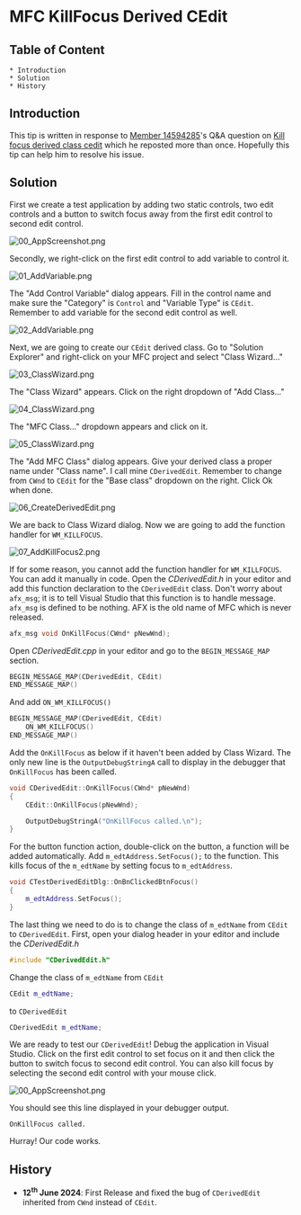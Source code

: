 # MFC KillFocus Derived CEdit

## Table of Content

	* Introduction
	* Solution
	* History

## Introduction

This tip is written in response to [Member 14594285](https://www.codeproject.com/script/Membership/View.aspx?mid=14594285)&#39;s Q&A question on [Kill focus derived class cedit](https://www.codeproject.com/Questions/5383653/Kill-focus-derived-class-cedit) which he reposted more than once. Hopefully this tip can help him to resolve his issue.

## Solution

First we create a test application by adding two static controls, two edit controls and a button to switch focus away from the first edit control to second edit control.

![00_AppScreenshot.png](/images/00_AppScreenshot.png)

Secondly, we right-click on the first edit control to add variable to control it.

![01_AddVariable.png](/images/01_AddVariable.png)

The "Add Control Variable" dialog appears. Fill in the control name and make sure the "Category" is `Control` and "Variable Type" is `CEdit`. Remember to add variable for the second edit control as well.

![02_AddVariable.png](/images/02_AddVariable.png)

Next, we are going to create our `CEdit` derived class. Go to "Solution Explorer" and right-click on your MFC project and select "Class Wizard..."

![03_ClassWizard.png](/images/03_ClassWizard.png)

The "Class Wizard" appears. Click on the right dropdown of "Add Class..."

![04_ClassWizard.png](/images/04_ClassWizard.png)

The "MFC Class..." dropdown appears and click on it.

![05_ClassWizard.png](/images/05_ClassWizard.png)

The "Add MFC Class" dialog appears. Give your derived class a proper name under "Class name". I call mine `CDerivedEdit`. Remember to change from `CWnd` to `CEdit` for the "Base class" dropdown on the right. Click Ok when done.

![06_CreateDerivedEdit.png](/images/06_CreateDerivedEdit.png)

We are back to Class Wizard dialog. Now we are going to add the function handler for `WM_KILLFOCUS`.

![07_AddKillFocus2.png](/images/07_AddKillFocus2.png)

If for some reason, you cannot add the function handler for `WM_KILLFOCUS`. You can add it manually in code. Open the _CDerivedEdit.h_ in your editor and add this function declaration to the `CDerivedEdit` class. Don&#39;t worry about `afx_msg`; it is to tell Visual Studio that this function is to handle message. `afx_msg` is defined to be nothing. AFX is the old name of MFC which is never released.

```Cpp
afx_msg void OnKillFocus(CWnd* pNewWnd);

```

Open _CDerivedEdit.cpp_ in your editor and go to the `BEGIN_MESSAGE_MAP` section.

```Cpp
BEGIN_MESSAGE_MAP(CDerivedEdit, CEdit)
END_MESSAGE_MAP()
```

And add `ON_WM_KILLFOCUS()`

```Cpp
BEGIN_MESSAGE_MAP(CDerivedEdit, CEdit)
    ON_WM_KILLFOCUS()
END_MESSAGE_MAP()
```

Add the `OnKillFocus` as below if it haven&#39;t been added by Class Wizard. The only new line is the `OutputDebugStringA` call to display in the debugger that `OnKillFocus` has been called.

```Cpp
void CDerivedEdit::OnKillFocus(CWnd* pNewWnd)
{
    CEdit::OnKillFocus(pNewWnd);

    OutputDebugStringA("OnKillFocus called.\n");
}

```

For the button function action, double-click on the button, a function will be added automatically. Add `m_edtAddress.SetFocus();` to the function. This kills focus of the `m_edtName` by setting focus to `m_edtAddress`.

```Cpp
void CTestDerivedEditDlg::OnBnClickedBtnFocus()
{
    m_edtAddress.SetFocus();
}
```

The last thing we need to do is to change the class of `m_edtName` from `CEdit` to `CDerivedEdit`. First, open your dialog header in your editor and include the _CDerivedEdit.h_

```Cpp
#include "CDerivedEdit.h"
```

Change the class of `m_edtName` from `CEdit`

```Cpp
CEdit m_edtName;
```

to `CDerivedEdit`

```Cpp
CDerivedEdit m_edtName;
```

We are ready to test our `CDerivedEdit`! Debug the application in Visual Studio. Click on the first edit control to set focus on it and then click the button to switch focus to second edit control. You can also kill focus by selecting the second edit control with your mouse click.

![00_AppScreenshot.png](/images/00_AppScreenshot.png)

You should see this line displayed in your debugger output.

```
OnKillFocus called.
```

Hurray! Our code works.

## History

* __12<sup>th</sup> June 2024__: First Release and fixed the bug of `CDerivedEdit` inherited from `CWnd` instead of `CEdit`.




